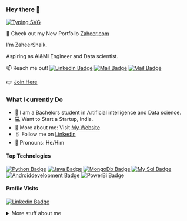 ### Hey there :wave:

[![Typing SVG](https://readme-typing-svg.herokuapp.com?color=%2336BCF7&lines=This+is+Shaik+Zaheer)](https://git.io/typing-svg)


🚀 Check out my New Portfolio [Zaheer.com](https://shaikzaheer.netlify.app/) 

I'm ZaheerShaik.

Aspiring as Ai&Ml Engineer and Data scientist.

:mailbox: Reach me out!
 [![Linkedin Badge](https://img.shields.io/badge/-Zaheer-0e76a8?style=flat&labelColor=0e76a8&logo=linkedin&logoColor=white)](https://www.linkedin.com/in/shaik-zaheer-220aab211) [![Mail Badge](https://img.shields.io/badge/-@Shaikzaheer-e84393?style=flat&labelColor=e84393&logo=instagram&logoColor=white)](https://instagram.com/zaheerpersonal_) [![Mail Badge](https://img.shields.io/badge/-Zaheer-c0392b?style=flat&labelColor=c0392b&logo=gmail&logoColor=white)](mailto:zaheershaik97042@gmail.com)


👉 [Join Here](https://www.linkedin.com/in/shaik-zaheer-220aab211)


<!-- TODO: Add last video link -->

### What I currently Do

- 🏢 I am a Bachelors student in Artificial intelligence and Data science.
- 💻 Want to Start a Startup, India.
- 🙋‍ More about me: Visit [My Website](https://shaikzaheer.netlify.app/) 
- 🖇 Follow me on [LinkedIn](https://www.linkedin.com/in/shaik-zaheer-220aab211) 
- 👯 Pronouns: He/Him


#### Top Technologies

<!-- TODO: Make technologies links takes you to repositories -->

[![Python Badge](https://img.shields.io/badge/-Python-61DBFB?style=for-the-badge&labelColor=black&logo=python&logoColor=61DBFB)](#) [![Java Badge](https://img.shields.io/badge/-Java-F0DB4F?style=for-the-badge&labelColor=black&logo=javascript&logoColor=F0DB4F)](#) [![MongoDb Badge](https://img.shields.io/badge/-MongoDb-007acc?style=for-the-badge&labelColor=black&logo=MongoDb&logoColor=007acc)](#) [![My Sql Badge](https://img.shields.io/badge/-MySql-3C873A?style=for-the-badge&labelColor=black&logo=MySql&logoColor=3C873A)](#) [![Androiddevelopment Badge](https://img.shields.io/badge/-Android-e535ab?style=for-the-badge&labelColor=black&logo=Android&logoColor=e535ab)](#)  ![PowerBi Badge](https://img.shields.io/badge/-PowerBi-dafafe?style=for-the-badge&labelColor=black&logo=PowerBi&logoColor=8deaf5)


#### Profile Visits 

[![Linkedin Badge](https://img.shields.io/badge/-Zaheer-0e76a8?style=flat&labelColor=0e76a8&logo=linkedin&logoColor=white)](https://www.linkedin.com/in/shaik-zaheer-220aab211)

<details>
<summary>
  More stuff about me
</summary>

<br >

I love coding and I strongly believe that technology can greatly help in solving day to day problems, thereby creates a significant impact in transforming the lives of the people. I am interested in working on challenging and real-time projects.

During free times, I like working on personal projects providing creative solutions to day to day problems. Recently, I worked on Face Recognition projects and I finished it. And also I have some project ideas which includes new technologies like cloud computing , Artificial intelligence , Machine learning and deep learning.!

### :fire: My Stats :

[![GitHub Streak](http://github-readme-streak-stats.herokuapp.com?user=ShaikZaheer-developer&theme=dark&background=000000)](https://git.io/streak-stats)


<!--END_SECTION:waka-->

